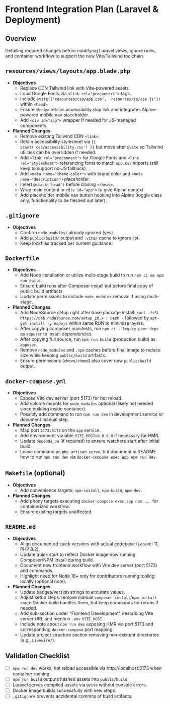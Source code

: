 # Frontend Integration Plan (Laravel & Deployment)

## Overview
Detailing required changes before modifying Laravel views, ignore rules, and container workflow to support the new Vite/Tailwind toolchain.

## `resources/views/layouts/app.blade.php`
- **Objectives**
  - Replace CDN Tailwind link with Vite-powered assets.
  - Load Google Fonts via `<link rel="preconnect">` tags.
  - Include `@vite(['resources/css/app.css', 'resources/js/app.js'])` within `<head>`.
  - Ensure `<body>` retains accessibility skip link and integrates Alpine-powered mobile nav placeholder.
  - Add `<div id="app">` wrapper if needed for JS-managed components.
- **Planned Changes**
  - Remove existing Tailwind CDN `<link>`.
  - Retain accessibility stylesheet via `{{ asset('css/accessibility.css') }}` but move after `@vite` so Tailwind utilities can be overridden if needed.
  - Add `<link rel="preconnect">` for Google Fonts and `<link rel="stylesheet">` referencing fonts to match `app.css` imports (still keep to support no-JS fallback).
  - Add `<meta name="theme-color">` with brand color and `<meta name="description">` placeholder.
  - Insert `@stack('head')` before closing `</head>`.
  - Wrap main content in `<div id="app">` to give Alpine context.
  - Add placeholder mobile nav button hooking into Alpine (toggle class only, functionality to be fleshed out later).

## `.gitignore`
- **Objectives**
  - Confirm `node_modules/` already ignored (yes).
  - Add `public/build/` output and `.vite/` cache to ignore list.
  - Keep lockfiles tracked per current guidance.

## `Dockerfile`
- **Objectives**
  - Add Node installation or utilize multi-stage build to run `npm ci && npm run build`.
  - Ensure build runs after Composer install but before final copy of public build artifacts.
  - Update permissions to include `node_modules` removal if using multi-stage.
- **Planned Changes**
  - Add NodeSource setup right after base package install: `curl -fsSL https://deb.nodesource.com/setup_20.x | bash -` followed by `apt-get install -y nodejs` within same RUN to minimize layers.
  - After copying composer manifests, run `npm ci --legacy-peer-deps` as `appuser` to install dependencies.
  - After copying full source, run `npm run build` (production build) as `appuser`.
  - Remove `node_modules` and `.npm` caches before final image to reduce size while keeping `public/build` artifacts.
  - Ensure permissions (`chown/chmod`) also cover new `public/build` output.
## `docker-compose.yml`
- **Objectives**
  - Expose Vite dev server (port 5173) for hot reload.
  - Add volume mounts for `node_modules` optional (likely not needed since building inside container).
  - Possibly add command to run `npm run dev` in development service or document manual step.
- **Planned Changes**
  - Map port `5173:5173` on the `app` service.
  - Add environment variable `VITE_HOST=0.0.0.0` if necessary for HMR.
  - Update `depends_on` (if required) to ensure watchers start after initial build.
  - Leave command as `php artisan serve`, but document in README how to run `npm run dev` via `docker-compose exec app npm run dev`.

## `Makefile` (optional)
- **Objectives**
  - Add convenience targets: `npm-install`, `npm-build`, `npm-dev`.
- **Planned Changes**
  - Add phony targets executing `docker-compose exec app npm ...` for containerized workflow.
  - Ensure existing targets unaffected.

## `README.md`
- **Objectives**
  - Align documented stack versions with actual codebase (Laravel 11, PHP 8.2).
  - Update quick start to reflect Docker image now running Composer/NPM install during build.
  - Document new frontend workflow with Vite dev server (port 5173) and commands.
  - Highlight need for Node 18+ only for contributors running tooling locally (optional note).
- **Planned Changes**
  - Update badges/version strings to accurate values.
  - Adjust setup steps: remove manual `composer install`/`npm install` since Docker build handles them, but keep commands for reruns if needed.
  - Add sub-section under "Frontend Development" describing Vite server URL and mention `.env` `VITE_HOST`.
  - Include note about `npm run dev` exposing HMR via port 5173 and corresponding `docker-compose` port mapping.
  - Update project structure section removing non-existent directories (e.g., `Livewire/`).

## Validation Checklist
- [ ] `npm run dev` works, hot reload accessible via http://localhost:5173 when container running.
- [ ] `npm run build` outputs hashed assets into `public/build`.
- [ ] Laravel serves compiled assets via `@vite` without console errors.
- [ ] Docker image builds successfully with new steps.
- [ ] `.gitignore` prevents accidental commits of build artifacts.
